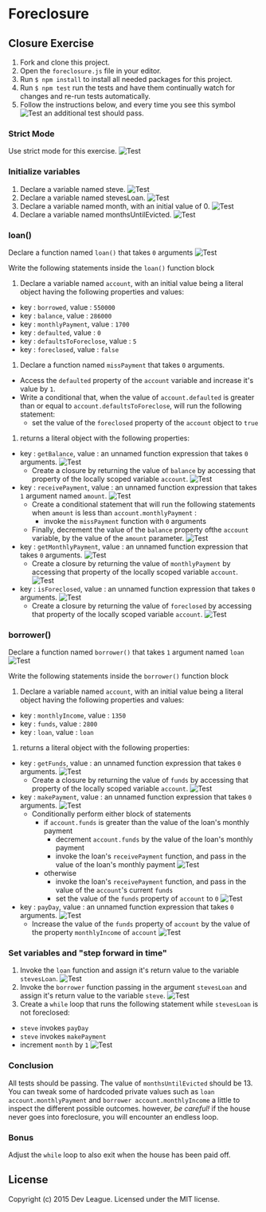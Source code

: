 # Foreclosure

## Closure Exercise

1. Fork and clone this project.
1. Open the `foreclosure.js` file in your editor.
1. Run `$ npm install` to install all needed packages for this project.
1. Run `$ npm test` run the tests and have them continually watch for changes and re-run tests automatically.
1. Follow the instructions below, and every time you see this symbol ![Test](http://i.imgur.com/aOEdoDc.png) an additional test should pass.

### Strict Mode

Use strict mode for this exercise. ![Test][test]

### Initialize variables

1. Declare a variable named steve. ![Test][test]
1. Declare a variable named stevesLoan. ![Test][test]
1. Declare a variable named month, with an initial value of 0. ![Test][test]
1. Declare a variable named monthsUntilEvicted. ![Test][test]

### loan()

Declare a function named `loan()` that takes `0` arguments ![Test][test]

Write the following statements inside the `loan()` function block

1. Declare a variable named `account`, with an initial value being a literal object having the following properties and values:
  - key : `borrowed`, value : `550000`
  - key : `balance`, value : `286000`
  - key : `monthlyPayment`, value : `1700`
  - key : `defaulted`, value : `0`
  - key : `defaultsToForeclose`, value : `5`
  - key : `foreclosed`, value : `false`
1. Declare a function named `missPayment` that takes `0` arguments.
  - Access the `defaulted` property of the `account` variable and increase it's value by `1`.
  - Write a conditional that, when the value of `account.defaulted` is greater than or equal to `account.defaultsToForeclose`, will run the following statement:
    - set the value of the `foreclosed` property of the `account` object to `true`
1. returns a literal object with the following properties:
  - key : `getBalance`, value : an unnamed function expression that takes `0` arguments. ![Test][test]
    - Create a closure by returning the value of `balance` by accessing that property of the locally scoped variable `account`. ![Test][test]
  - key : `receivePayment`, value : an unnamed function expression that takes `1` argument named `amount`. ![Test][test]
    - Create a conditional statement that will run the following statements when `amount` is less than `account.monthlyPayment` :
      - invoke the `missPayment` function with `0` arguments
    - Finally, decrement the value of the `balance` property ofthe `account` variable, by the value of the `amount` parameter. ![Test][test]
  - key : `getMonthlyPayment`, value : an unnamed function expression that takes `0` arguments. ![Test][test]
    - Create a closure by returning the value of `monthlyPayment` by accessing that property of the locally scoped variable `account`. ![Test][test]
  - key : `isForeclosed`, value : an unnamed function expression that takes `0` arguments. ![Test][test]
    - Create a closure by returning the value of `foreclosed` by accessing that property of the locally scoped variable `account`. ![Test][test]

### borrower()

Declare a function named `borrower()` that takes `1` argument named `loan` ![Test][test]

Write the following statements inside the `borrower()` function block

1. Declare a variable named `account`, with an initial value being a literal object having the following properties and values:
  - key : `monthlyIncome`, value : `1350`
  - key : `funds`, value : `2800`
  - key : `loan`, value : `loan`
1. returns a literal object with the following properties:
  - key : `getFunds`, value : an unnamed function expression that takes `0` arguments. ![Test][test]
    - Create a closure by returning the value of `funds` by accessing that property of the locally scoped variable `account`. ![Test][test]
  - key : `makePayment`, value : an unnamed function expression that takes `0` arguments. ![Test][test]
    - Conditionally perform either block of statements
      - if `account.funds` is greater than the value of the loan's monthly payment
        - decrement `account.funds` by the value of the loan's monthly payment
        - invoke the loan's `receivePayment` function, and pass in the value of the loan's monthly payment ![Test][test]
      - otherwise
        - invoke the loan's `receivePayment` function, and pass in the value of the `account`'s current `funds`
        - set the value of the `funds` property of `account` to `0` ![Test][test]
  - key : `payDay`, value : an unnamed function expression that takes `0` arguments. ![Test][test]
    - Increase the value of the `funds` property of `account` by the value of the property `monthlyIncome` of `account` ![Test][test]

### Set variables and "step forward in time"

1. Invoke the `loan` function and assign it's return value to the variable `stevesLoan`. ![Test][test]
1. Invoke the `borrower` function passing in the argument `stevesLoan` and assign it's return value to the variable `steve`. ![Test][test]
1. Create a `while` loop that runs the following statement while `stevesLoan` is not foreclosed:
  - `steve` invokes `payDay`
  - `steve` invokes `makePayment`
  - increment `month` by `1` ![Test][test]

### Conclusion

All tests should be passing.
The value of `monthsUntilEvicted` should be 13.
You can tweak some of hardcoded private values such as `loan account.monthlyPayment` and `borrower account.monthlyIncome` a little to inspect the different possible outcomes. however, _be careful!_ if the house never goes into foreclosure, you will encounter an endless loop.

### Bonus

Adjust the `while` loop to also exit when the house has been paid off.

## License

Copyright (c) 2015 Dev League. Licensed under the MIT license.

[test]: http://i.imgur.com/XLSydy0.png

